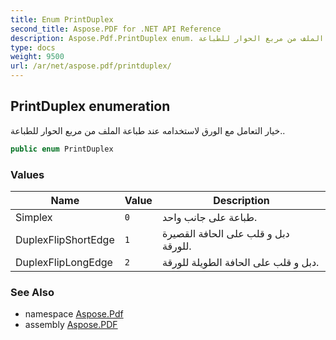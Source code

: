 ```yaml
---
title: Enum PrintDuplex
second_title: Aspose.PDF for .NET API Reference
description: Aspose.Pdf.PrintDuplex enum. خيار التعامل مع الورق لاستخدامه عند طباعة الملف من مربع الحوار للطباعة
type: docs
weight: 9500
url: /ar/net/aspose.pdf/printduplex/
---
```

## PrintDuplex enumeration

خيار التعامل مع الورق لاستخدامه عند طباعة الملف من مربع الحوار للطباعة..

```csharp
public enum PrintDuplex
```

### Values

| Name | Value | Description |
| --- | --- | --- |
| Simplex | `0` | طباعة على جانب واحد. |
| DuplexFlipShortEdge | `1` | دبل و قلب على الحافة القصيرة للورقة. |
| DuplexFlipLongEdge | `2` | دبل و قلب على الحافة الطويلة للورقة. |

### See Also

* namespace [Aspose.Pdf](../../aspose.pdf/)
* assembly [Aspose.PDF](../../)